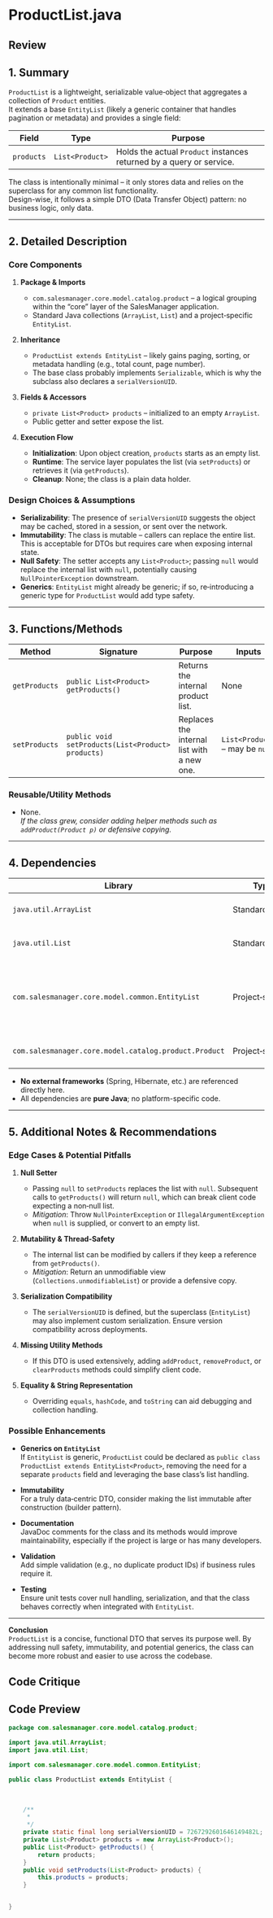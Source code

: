 # ProductList.java

## Review

## 1. Summary

`ProductList` is a lightweight, serializable value‑object that aggregates a collection of `Product` entities.  
It extends a base `EntityList` (likely a generic container that handles pagination or metadata) and provides a single field:

| Field | Type | Purpose |
|-------|------|---------|
| `products` | `List<Product>` | Holds the actual `Product` instances returned by a query or service. |

The class is intentionally minimal – it only stores data and relies on the superclass for any common list functionality.  
Design-wise, it follows a simple DTO (Data Transfer Object) pattern: no business logic, only data.

---

## 2. Detailed Description

### Core Components

1. **Package & Imports**
   - `com.salesmanager.core.model.catalog.product` – a logical grouping within the “core” layer of the SalesManager application.
   - Standard Java collections (`ArrayList`, `List`) and a project‑specific `EntityList`.

2. **Inheritance**
   - `ProductList extends EntityList` – likely gains paging, sorting, or metadata handling (e.g., total count, page number).  
   - The base class probably implements `Serializable`, which is why the subclass also declares a `serialVersionUID`.

3. **Fields & Accessors**
   - `private List<Product> products` – initialized to an empty `ArrayList`.  
   - Public getter and setter expose the list.

4. **Execution Flow**
   - **Initialization**: Upon object creation, `products` starts as an empty list.  
   - **Runtime**: The service layer populates the list (via `setProducts`) or retrieves it (via `getProducts`).  
   - **Cleanup**: None; the class is a plain data holder.

### Design Choices & Assumptions

- **Serializability**: The presence of `serialVersionUID` suggests the object may be cached, stored in a session, or sent over the network.
- **Immutability**: The class is mutable – callers can replace the entire list. This is acceptable for DTOs but requires care when exposing internal state.
- **Null Safety**: The setter accepts any `List<Product>`; passing `null` would replace the internal list with `null`, potentially causing `NullPointerException` downstream.
- **Generics**: `EntityList` might already be generic; if so, re‑introducing a generic type for `ProductList` would add type safety.

---

## 3. Functions/Methods

| Method | Signature | Purpose | Inputs | Outputs | Side Effects |
|--------|-----------|---------|--------|---------|--------------|
| `getProducts` | `public List<Product> getProducts()` | Returns the internal product list. | None | `List<Product>` (the current list) | None |
| `setProducts` | `public void setProducts(List<Product> products)` | Replaces the internal list with a new one. | `List<Product>` – may be `null` | None | Updates `this.products` |

### Reusable/Utility Methods
- None.  
  *If the class grew, consider adding helper methods such as `addProduct(Product p)` or defensive copying.*

---

## 4. Dependencies

| Library | Type | Notes |
|---------|------|-------|
| `java.util.ArrayList` | Standard | Used for default list initialization. |
| `java.util.List` | Standard | Interface for collection handling. |
| `com.salesmanager.core.model.common.EntityList` | Project‑specific | Likely a custom class providing list metadata or pagination. |
| `com.salesmanager.core.model.catalog.product.Product` | Project‑specific | The domain entity being aggregated. |

- **No external frameworks** (Spring, Hibernate, etc.) are referenced directly here.  
- All dependencies are **pure Java**; no platform-specific code.

---

## 5. Additional Notes & Recommendations

### Edge Cases & Potential Pitfalls

1. **Null Setter**  
   - Passing `null` to `setProducts` replaces the list with `null`. Subsequent calls to `getProducts()` will return `null`, which can break client code expecting a non‑null list.  
   - *Mitigation*: Throw `NullPointerException` or `IllegalArgumentException` when `null` is supplied, or convert to an empty list.

2. **Mutability & Thread‑Safety**  
   - The internal list can be modified by callers if they keep a reference from `getProducts()`.  
   - *Mitigation*: Return an unmodifiable view (`Collections.unmodifiableList`) or provide a defensive copy.

3. **Serialization Compatibility**  
   - The `serialVersionUID` is defined, but the superclass (`EntityList`) may also implement custom serialization. Ensure version compatibility across deployments.

4. **Missing Utility Methods**  
   - If this DTO is used extensively, adding `addProduct`, `removeProduct`, or `clearProducts` methods could simplify client code.

5. **Equality & String Representation**  
   - Overriding `equals`, `hashCode`, and `toString` can aid debugging and collection handling.

### Possible Enhancements

- **Generics on `EntityList`**  
  If `EntityList` is generic, `ProductList` could be declared as `public class ProductList extends EntityList<Product>`, removing the need for a separate `products` field and leveraging the base class’s list handling.

- **Immutability**  
  For a truly data‑centric DTO, consider making the list immutable after construction (builder pattern).

- **Documentation**  
  JavaDoc comments for the class and its methods would improve maintainability, especially if the project is large or has many developers.

- **Validation**  
  Add simple validation (e.g., no duplicate product IDs) if business rules require it.

- **Testing**  
  Ensure unit tests cover null handling, serialization, and that the class behaves correctly when integrated with `EntityList`.

---

**Conclusion**  
`ProductList` is a concise, functional DTO that serves its purpose well. By addressing null safety, immutability, and potential generics, the class can become more robust and easier to use across the codebase.

## Code Critique



## Code Preview

```java
package com.salesmanager.core.model.catalog.product;

import java.util.ArrayList;
import java.util.List;

import com.salesmanager.core.model.common.EntityList;

public class ProductList extends EntityList {
	

	
	/**
	 * 
	 */
	private static final long serialVersionUID = 7267292601646149482L;
	private List<Product> products = new ArrayList<Product>();
	public List<Product> getProducts() {
		return products;
	}
	public void setProducts(List<Product> products) {
		this.products = products;
	}


}



```
